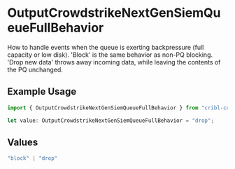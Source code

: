 # OutputCrowdstrikeNextGenSiemQueueFullBehavior

How to handle events when the queue is exerting backpressure (full capacity or low disk). 'Block' is the same behavior as non-PQ blocking. 'Drop new data' throws away incoming data, while leaving the contents of the PQ unchanged.

## Example Usage

```typescript
import { OutputCrowdstrikeNextGenSiemQueueFullBehavior } from "cribl-control-plane/models";

let value: OutputCrowdstrikeNextGenSiemQueueFullBehavior = "drop";
```

## Values

```typescript
"block" | "drop"
```